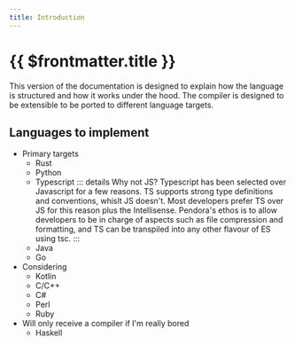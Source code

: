 ```yaml
---
title: Introduction
---
```


# {{ $frontmatter.title }}

This version of the documentation is designed to explain how the language is structured and how it works under the hood.
The compiler is designed to be extensible to be ported to different language targets.

## Languages to implement
- Primary targets
    - Rust
    - Python
    - Typescript
        ::: details Why not JS?
        Typescript has been selected over Javascript for a few reasons. TS supports strong type definitions and conventions, whislt JS doesn't.
        Most developers prefer TS over JS for this reason plus the Intellisense. Pendora's ethos is to allow developers to be in charge of aspects 
        such as file compression and formatting, and TS can be transpiled into any other flavour of ES using tsc.
        :::
    - Java
    - Go
- Considering
    - Kotlin
    - C/C++
    - C#
    - Perl
    - Ruby
- Will only receive a compiler if I'm really bored
    - Haskell